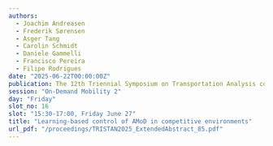 ```yaml
---
authors:
  - Joachim Andreasen
  - Frederik Sørensen
  - Asger Tang
  - Carolin Schmidt
  - Daniele Gammelli
  - Francisco Pereira
  - Filipe Rodrigues
date: "2025-06-22T00:00:00Z"
publication: The 12th Triennial Symposium on Transportation Analysis conference
session: "On-Demand Mobility 2"
day: "Friday"
slot_no: 16
slot: "15:30-17:00, Friday June 27"
title: "Learning-based control of AMoD in competitive environments"
url_pdf: "/proceedings/TRISTAN2025_ExtendedAbstract_85.pdf"
---
```

